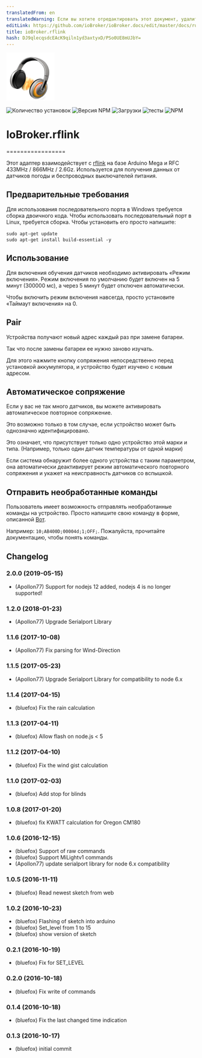 ```yaml
---
translatedFrom: en
translatedWarning: Если вы хотите отредактировать этот документ, удалите поле «translationFrom», в противном случае этот документ будет снова автоматически переведен
editLink: https://github.com/ioBroker/ioBroker.docs/edit/master/docs/ru/adapterref/iobroker.rflink/README.md
title: ioBroker.rflink
hash: DJ9qlecqsdcEAcK9qiln1yd3axtyxD/PSo0UE8mUJbY=
---
```

![логотип](../../../en/adapterref/iobroker.rflink/admin/rflink.png)

![Количество установок](http://iobroker.live/badges/rflink-stable.svg)
![Версия NPM](http://img.shields.io/npm/v/iobroker.rflink.svg)
![Загрузки](https://img.shields.io/npm/dm/iobroker.rflink.svg)
![тесты](https://travis-ci.org/ioBroker/ioBroker.rflink.svg?branch=master)
![NPM](https://nodei.co/npm/iobroker.rflink.png?downloads=true)

# IoBroker.rflink
=================

Этот адаптер взаимодействует с [rflink](http://www.nemcon.nl/blog2/) на базе Arduino Mega и RFC 433MHz / 866MHz / 2.6Gz.
Используется для получения данных от датчиков погоды и беспроводных выключателей питания.

## Предварительные требования
Для использования последовательного порта в Windows требуется сборка двоичного кода.
Чтобы использовать последовательный порт в Linux, требуется сборка. Чтобы установить его просто напишите:

```
sudo apt-get update
sudo apt-get install build-essential -y
```

## Использование
Для включения обучения датчиков необходимо активировать «Режим включения». Режим включения по умолчанию будет включен на 5 минут (300000 мс), а через 5 минут будет отключен автоматически.

Чтобы включить режим включения навсегда, просто установите «Таймаут включения» на 0.

## Pair
Устройства получают новый адрес каждый раз при замене батареи.

Так что после замены батареи ее нужно заново изучать.

Для этого нажмите кнопку сопряжения непосредственно перед установкой аккумулятора, и устройство будет изучено с новым адресом.

## Автоматическое сопряжение
Если у вас не так много датчиков, вы можете активировать автоматическое повторное сопряжение.

Это возможно только в том случае, если устройство может быть однозначно идентифицировано.

Это означает, что присутствует только одно устройство этой марки и типа. (Например, только один датчик температуры от одной марки)

Если система обнаружит более одного устройства с таким параметром, она автоматически деактивирует режим автоматического повторного сопряжения и укажет на неисправность датчиков со вспышкой.

## Отправить необработанные команды
Пользователь имеет возможность отправлять необработанные команды на устройство. Просто напишите свою команду в форме, описанной [Вот](http://www.nemcon.nl/blog2/protref).

Например: ```10;AB400D;00004d;1;OFF;```. Пожалуйста, прочитайте документацию, чтобы понять команды.

## Changelog

### 2.0.0 (2019-05-15)
* (Apollon77) Support for nodejs 12 added, nodejs 4 is no longer supported!

### 1.2.0 (2018-01-23)
* (Apollon77) Upgrade Serialport Library

### 1.1.6 (2017-10-08)
* (Apollon77) Fix parsing for Wind-Direction

### 1.1.5 (2017-05-23)
* (Apollon77) Upgrade Serialport Library for compatibility to node 6.x

### 1.1.4 (2017-04-15)
* (bluefox) Fix the rain calculation

### 1.1.3 (2017-04-11)
* (bluefox) Allow flash on node.js < 5

### 1.1.2 (2017-04-10)
* (bluefox) Fix the wind gist calculation

### 1.1.0 (2017-02-03)
* (bluefox) Add stop for blinds

### 1.0.8 (2017-01-20)
* (bluefox) fix KWATT calculation for Oregon CM180

### 1.0.6 (2016-12-15)
* (bluefox) Support of raw commands
* (bluefox) Support MiLightv1 commands
* (Apollon77) update serialport library for node 6.x compatibility

### 1.0.5 (2016-11-11)
* (bluefox) Read newest sketch from web

### 1.0.2 (2016-10-23)
* (bluefox) Flashing of sketch into arduino
* (bluefox) Set_level from 1 to 15
* (bluefox) show version of sketch

### 0.2.1 (2016-10-19)
* (bluefox) Fix for SET_LEVEL

### 0.2.0 (2016-10-18)
* (bluefox) Fix write of commands

### 0.1.4 (2016-10-18)
* (bluefox) Fix the last changed time indication

### 0.1.3 (2016-10-17)
* (bluefox) initial commit